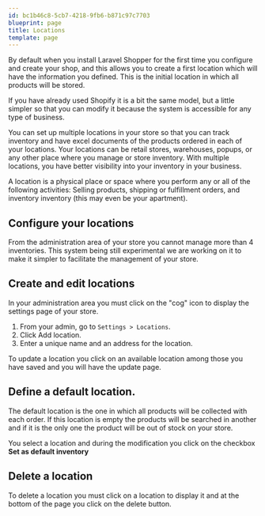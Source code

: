 ```yaml
---
id: bc1b46c8-5cb7-4218-9fb6-b871c97c7703
blueprint: page
title: Locations
template: page
---
```

By default when you install Laravel Shopper for the first time you configure and create your shop, and this allows you to create a first location which will have the information you defined. This is the initial location in which all products will be stored.

If you have already used Shopify it is a bit the same model, but a little simpler so that you can modify it because the system is accessible for any type of business.

You can set up multiple locations in your store so that you can track inventory and have excel documents of the products ordered in each of your locations. Your locations can be retail stores, warehouses, popups, or any other place where you manage or store inventory. With multiple locations, you have better visibility into your inventory in your business.



A location is a physical place or space where you perform any or all of the following activities: Selling products, shipping or fulfillment orders, and inventory inventory (this may even be your apartment).

## Configure your locations

From the administration area of your store you cannot manage more than 4 inventories. This system being still experimental we are working on it to make it simpler to facilitate the management of your store.

## Create and edit locations

In your administration area you must click on the "cog" icon to display the settings page of your store.



1. From your admin, go to `Settings > Locations`.
2. Click Add location.
3. Enter a unique name and an address for the location.

To update a location you click on an available location among those you have saved and you will have the update page.



## Define a default location.

The default location is the one in which all products will be collected with each order. If this location is empty the products will be searched in another and if it is the only one the product will be out of stock on your store.

You select a location and during the modification you click on the checkbox **Set as default inventory**



## Delete a location

To delete a location you must click on a location to display it and at the bottom of the page you click on the delete button.